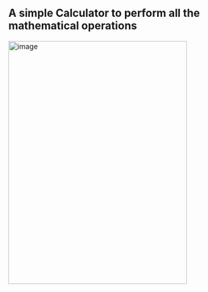 ## A simple Calculator to perform all the mathematical operations



<img width="354" height="482" alt="image" src="https://github.com/user-attachments/assets/a3e7bce3-2eaa-4338-83fd-f1bd58948503" />
